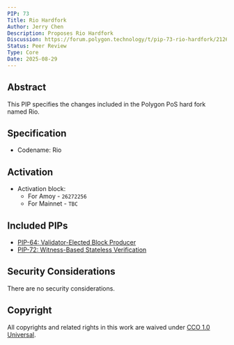```yaml
---
PIP: 73
Title: Rio Hardfork
Author: Jerry Chen
Description: Proposes Rio Hardfork 
Discussion: https://forum.polygon.technology/t/pip-73-rio-hardfork/21268
Status: Peer Review
Type: Core
Date: 2025-08-29
---
```


## Abstract
This PIP specifies the changes included in the Polygon PoS hard fork named Rio.

## Specification

* Codename: Rio 

## Activation

- Activation block:
  * For Amoy - `26272256`
  * For Mainnet - `TBC`

## Included PIPs
* [PIP-64: Validator-Elected Block Producer](https://github.com/maticnetwork/Polygon-Improvement-Proposals/blob/main/PIPs/PIP-64.md)
* [PIP-72: Witness-Based Stateless Verification](https://github.com/maticnetwork/Polygon-Improvement-Proposals/blob/main/PIPs/PIP-72.md)

## Security Considerations 
There are no security considerations. 

## Copyright
All copyrights and related rights in this work are waived under [CCO 1.0 Universal](https://creativecommons.org/publicdomain/zero/1.0/legalcode).
